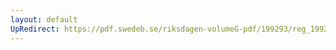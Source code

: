 ```yaml
---
layout: default
UpRedirect: https://pdf.swedeb.se/riksdagen-volumeG-pdf/199293/reg_199293/reg_199293_0583.pdf
---
```

